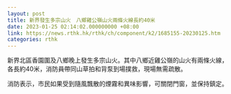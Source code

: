 ```yaml
---
layout: post
title: 新界發生多宗山火　八鄉雞公嶺山火兩條火線長約40米
date: 2023-01-25 02:14:02.000000000 +08:00
link: https://news.rthk.hk/rthk/ch/component/k2/1685155-20230125.htm
categories: rthk
---
```


新界北區香園圍及八鄉晚上發生多宗山火。其中八鄉近雞公嶺的山火有兩條火線，各長約40米，消防員帶同山草拍和背泵到場撲救，現場無需疏散。

消防表示，市民如果受到隨風飄散的煙霧和異味影響，可關閉門窗，並保持鎮定。
